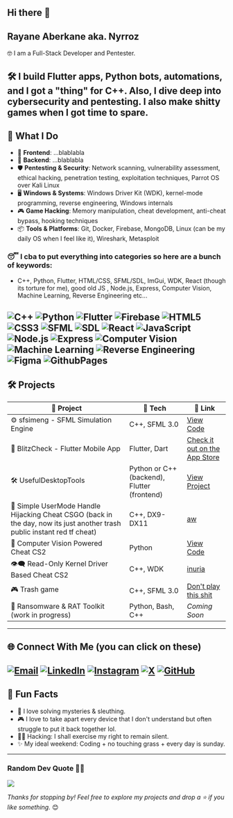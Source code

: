 ## Hi there 👋

<!--
**Nyrroz/nyrroz** is a ✨ _special_ ✨ repository because its `README.md` (this file) appears on your GitHub profile.

Here are some ideas to get you started:

- 🔭 I’m currently working on ...
- 🌱 I’m currently learning ...
- 👯 I’m looking to collaborate on ...
- 🤔 I’m looking for help with ...
- 💬 Ask me about ...
- 📫 How to reach me: ...
- 😄 Pronouns: ...
- ⚡ Fun fact: ...
-->
## Rayane Aberkane aka. Nyrroz

🤓 I am a Full-Stack Developer and Pentester.

🛠️ I build Flutter apps, Python bots, automations, and I got a "thing" for C++. 
Also, I dive deep into cybersecurity and pentesting.
I also make shitty games when I got time to spare.
---
## 🚀 What I Do

- 🎯 **Frontend**: ...blablabla
- 🧠 **Backend**: ...blablabla
- 🛡️ **Pentesting & Security**: Network scanning, vulnerability assessment, ethical hacking, penetration testing, exploitation techniques, Parrot OS over Kali Linux
- 🖥️ **Windows & Systems**: Windows Driver Kit (WDK), kernel-mode programming, reverse engineering, Windows internals  
- 🎮 **Game Hacking**: Memory manipulation, cheat development, anti-cheat bypass, hooking techniques  
- 📦 **Tools & Platforms**: Git, Docker, Firebase, MongoDB, Linux (can be my daily OS when I feel like it), Wireshark, Metasploit

### 😴 I cba to put everything into categories so here are a bunch of keywords:
- C++, Python, Flutter, HTML/CSS, SFML/SDL, ImGui, WDK, React (though its torture for me), good old JS , Node.js, Express, Computer Vision, Machine Learning, Reverse Engineering etc...
  
![C++](https://img.shields.io/badge/c++-00599C?style=for-the-badge&logo=c%2B%2B&logoColor=white) 
![Python](https://img.shields.io/badge/python-3670A0?style=for-the-badge&logo=python&logoColor=ffdd54) 
![Flutter](https://img.shields.io/badge/flutter-02569B?style=for-the-badge&logo=flutter&logoColor=white) 
![Firebase](https://img.shields.io/badge/firebase-FFCA28?style=for-the-badge&logo=firebase&logoColor=black) 
![HTML5](https://img.shields.io/badge/html5-E34F26?style=for-the-badge&logo=html5&logoColor=white) 
![CSS3](https://img.shields.io/badge/css3-1572B6?style=for-the-badge&logo=css3&logoColor=white) 
![SFML](https://img.shields.io/badge/SFML-0290D8?style=for-the-badge&logo=sfml&logoColor=white) 
![SDL](https://img.shields.io/badge/SDL-00A3E0?style=for-the-badge&logo=sdl&logoColor=white) 
![React](https://img.shields.io/badge/react-61DAFB?style=for-the-badge&logo=react&logoColor=black) 
![JavaScript](https://img.shields.io/badge/javascript-F7DF1E?style=for-the-badge&logo=javascript&logoColor=black) 
![Node.js](https://img.shields.io/badge/node.js-339933?style=for-the-badge&logo=node.js&logoColor=white) 
![Express](https://img.shields.io/badge/express.js-000000?style=for-the-badge&logo=express&logoColor=white) 
![Computer Vision](https://img.shields.io/badge/computer_vision-4285F4?style=for-the-badge&logo=opencv&logoColor=white) 
![Machine Learning](https://img.shields.io/badge/machine_learning-FF6F00?style=for-the-badge&logo=tensorflow&logoColor=white) 
![Reverse Engineering](https://img.shields.io/badge/reverse_engineering-DAA520?style=for-the-badge&logo=ida-pro&logoColor=white)
![Figma](https://img.shields.io/badge/figma-%23F24E1E.svg?style=for-the-badge&logo=figma&logoColor=white) 
![GithubPages](https://img.shields.io/badge/github-121013?style=for-the-badge&logo=github&logoColor=white)
---
## 🛠️ Projects

| 🚧 Project | 🔧 Tech | 🔗 Link |
|-----------|--------|--------|
| ⚙️ sfsimeng - SFML Simulation Engine | C++, SFML 3.0 | [View Code](https://github.com/Nyrroz/sfsimeng) |
| 📱 BlitzCheck - Flutter Mobile App | Flutter, Dart | [Check it out on the App Store](https://apps.apple.com/app/blitzcheck/id6737436335?l=en-GB) |
| 🛠️ UsefulDesktopTools | Python or C++ (backend), Flutter (frontend) | [View Project](https://github.com/Nyrroz/UsefulDesktopTools) |
| 🐷 Simple UserMode Handle Hijacking Cheat CSGO (back in the day, now its just another trash public instant red tf cheat) | C++, DX9-DX11 | [aw](https://aimware.net/)|
| 🤖 Computer Vision Powered Cheat CS2 | Python | [View Code](https://github.com/Nyrroz/TargetDetectionCS2) |
| 👁️‍🗨️  Read-Only Kernel Driver Based Cheat CS2 | C++, WDK |  [inuria](https://www.iniuria.us/) |
| 🎮  Trash game | C++, SFML 3.0 | [Don't play this shit]([https://www.iniuria.us/](https://github.com/Nyrroz/myweirdsfmlgame)) |
| 🔐 Ransomware & RAT Toolkit (work in progress) | Python, Bash, C++ | _Coming Soon_ |
---

## 🌐 Connect With Me (you can click on these)
[![Email](https://img.shields.io/badge/Email-D14836?style=for-the-badge&logo=gmail&logoColor=white)](mailto:nyrrozdev@gmail.com)  [![LinkedIn](https://img.shields.io/badge/LinkedIn-%230077B5.svg?style=for-the-badge&logo=linkedin&logoColor=white)](https://www.linkedin.com/in/rayane-aberkane/)  [![Instagram](https://img.shields.io/badge/Instagram-%23E4405F.svg?style=for-the-badge&logo=instagram&logoColor=white)](https://www.instagram.com/nyrroz/)  [![X](https://img.shields.io/badge/X-000000?style=for-the-badge&logo=twitter&logoColor=white)](https://x.com/nyrrozofficial)  [![GitHub](https://img.shields.io/badge/GitHub-%2312100E.svg?style=for-the-badge&logo=github&logoColor=white)](https://github.com/Nyrroz)  
---

## 🧠 Fun Facts

- 🧩 I love solving mysteries & sleuthing.
- 🎮 I love to take apart every device that I don't understand but often struggle to put it back together lol.
- 🕵️‍♂️ Hacking: I shall exercise my right to remain silent.
- ✨ My ideal weekend: Coding + no touching grass + every day is sunday.

---

### Random Dev Quote 🧑‍💻
![](https://quotes-github-readme.vercel.app/api?type=horizontal&theme=radical)

_Thanks for stopping by! Feel free to explore my projects and drop a ⭐ if you like something._ 😊
